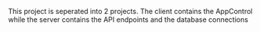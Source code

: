 This project is seperated into 2 projects.
The client contains the AppControl while the server contains the API endpoints and the database connections